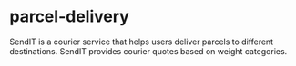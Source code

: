 # parcel-delivery
SendIT is a courier service that helps users deliver parcels to different destinations. SendIT provides courier quotes based on weight categories.
